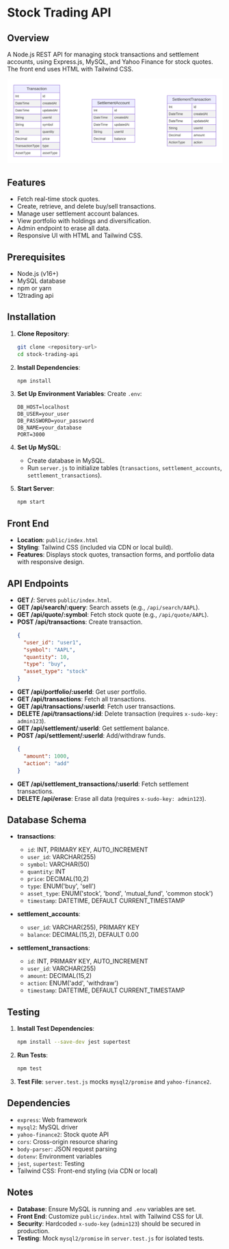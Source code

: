 # Stock Trading API

## Overview
A Node.js REST API for managing stock transactions and settlement accounts, using Express.js, MySQL, and Yahoo Finance for stock quotes. The front end uses HTML with Tailwind CSS.

![Database ER Diagram](prisma-erd.svg)
## Features
- Fetch real-time stock quotes.
- Create, retrieve, and delete buy/sell transactions.
- Manage user settlement account balances.
- View portfolio with holdings and diversification.
- Admin endpoint to erase all data.
- Responsive UI with HTML and Tailwind CSS.

## Prerequisites
- Node.js (v16+)
- MySQL database
- npm or yarn
- 12trading api

## Installation
1. **Clone Repository**:
   ```bash
   git clone <repository-url>
   cd stock-trading-api
   ```

2. **Install Dependencies**:
   ```bash
   npm install
   ```

3. **Set Up Environment Variables**:
   Create `.env`:
   ```
   DB_HOST=localhost
   DB_USER=your_user
   DB_PASSWORD=your_password
   DB_NAME=your_database
   PORT=3000
   ```

4. **Set Up MySQL**:
   - Create database in MySQL.
   - Run `server.js` to initialize tables (`transactions`, `settlement_accounts`, `settlement_transactions`).

5. **Start Server**:
   ```bash
   npm start
   ```

## Front End
- **Location**: `public/index.html`
- **Styling**: Tailwind CSS (included via CDN or local build).
- **Features**: Displays stock quotes, transaction forms, and portfolio data with responsive design.

## API Endpoints
- **GET /**: Serves `public/index.html`.
- **GET /api/search/:query**: Search assets (e.g., `/api/search/AAPL`).
- **GET /api/quote/:symbol**: Fetch stock quote (e.g., `/api/quote/AAPL`).
- **POST /api/transactions**: Create transaction.
  ```json
  {
    "user_id": "user1",
    "symbol": "AAPL",
    "quantity": 10,
    "type": "buy",
    "asset_type": "stock"
  }
  ```
- **GET /api/portfolio/:userId**: Get user portfolio.
- **GET /api/transactions**: Fetch all transactions.
- **GET /api/transactions/:userId**: Fetch user transactions.
- **DELETE /api/transactions/:id**: Delete transaction (requires `x-sudo-key: admin123`).
- **GET /api/settlement/:userId**: Get settlement balance.
- **POST /api/settlement/:userId**: Add/withdraw funds.
  ```json
  {
    "amount": 1000,
    "action": "add"
  }
  ```
- **GET /api/settlement_transactions/:userId**: Fetch settlement transactions.
- **DELETE /api/erase**: Erase all data (requires `x-sudo-key: admin123`).

## Database Schema
- **transactions**:
  - `id`: INT, PRIMARY KEY, AUTO_INCREMENT
  - `user_id`: VARCHAR(255)
  - `symbol`: VARCHAR(50)
  - `quantity`: INT
  - `price`: DECIMAL(10,2)
  - `type`: ENUM('buy', 'sell')
  - `asset_type`: ENUM('stock', 'bond', 'mutual_fund', 'common stock')
  - `timestamp`: DATETIME, DEFAULT CURRENT_TIMESTAMP

- **settlement_accounts**:
  - `user_id`: VARCHAR(255), PRIMARY KEY
  - `balance`: DECIMAL(15,2), DEFAULT 0.00

- **settlement_transactions**:
  - `id`: INT, PRIMARY KEY, AUTO_INCREMENT
  - `user_id`: VARCHAR(255)
  - `amount`: DECIMAL(15,2)
  - `action`: ENUM('add', 'withdraw')
  - `timestamp`: DATETIME, DEFAULT CURRENT_TIMESTAMP

## Testing
1. **Install Test Dependencies**:
   ```bash
   npm install --save-dev jest supertest
   ```

2. **Run Tests**:
   ```bash
   npm test
   ```

3. **Test File**: `server.test.js` mocks `mysql2/promise` and `yahoo-finance2`.

## Dependencies
- `express`: Web framework
- `mysql2`: MySQL driver
- `yahoo-finance2`: Stock quote API
- `cors`: Cross-origin resource sharing
- `body-parser`: JSON request parsing
- `dotenv`: Environment variables
- `jest`, `supertest`: Testing
- Tailwind CSS: Front-end styling (via CDN or local)

## Notes
- **Database**: Ensure MySQL is running and `.env` variables are set.
- **Front End**: Customize `public/index.html` with Tailwind CSS for UI.
- **Security**: Hardcoded `x-sudo-key` (`admin123`) should be secured in production.
- **Testing**: Mock `mysql2/promise` in `server.test.js` for isolated tests.
